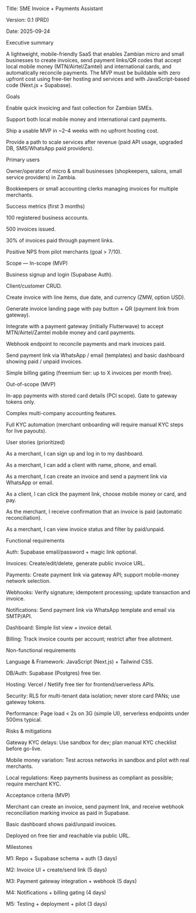 Title: SME Invoice + Payments Assistant

Version: 0.1 (PRD)

Date: 2025-09-24

Executive summary

A lightweight, mobile-friendly SaaS that enables Zambian micro and small businesses to create invoices, send payment links/QR codes that accept local mobile money (MTN/Airtel/Zamtel) and international cards, and automatically reconcile payments. The MVP must be buildable with zero upfront cost using free-tier hosting and services and with JavaScript-based code (Next.js + Supabase).

Goals

Enable quick invoicing and fast collection for Zambian SMEs.

Support both local mobile money and international card payments.

Ship a usable MVP in ~2–4 weeks with no upfront hosting cost.

Provide a path to scale services after revenue (paid API usage, upgraded DB, SMS/WhatsApp paid providers).

Primary users

Owner/operator of micro & small businesses (shopkeepers, salons, small service providers) in Zambia.

Bookkeepers or small accounting clerks managing invoices for multiple merchants.

Success metrics (first 3 months)

100 registered business accounts.

500 invoices issued.

30% of invoices paid through payment links.

Positive NPS from pilot merchants (goal > 7/10).

Scope — In-scope (MVP)

Business signup and login (Supabase Auth).

Client/customer CRUD.

Create invoice with line items, due date, and currency (ZMW, option USD).

Generate invoice landing page with pay button + QR (payment link from gateway).

Integrate with a payment gateway (initially Flutterwave) to accept MTN/Airtel/Zamtel mobile money and card payments.

Webhook endpoint to reconcile payments and mark invoices paid.

Send payment link via WhatsApp / email (templates) and basic dashboard showing paid / unpaid invoices.

Simple billing gating (freemium tier: up to X invoices per month free).

Out-of-scope (MVP)

In-app payments with stored card details (PCI scope). Gate to gateway tokens only.

Complex multi-company accounting features.

Full KYC automation (merchant onboarding will require manual KYC steps for live payouts).

User stories (prioritized)

As a merchant, I can sign up and log in to my dashboard.

As a merchant, I can add a client with name, phone, and email.

As a merchant, I can create an invoice and send a payment link via WhatsApp or email.

As a client, I can click the payment link, choose mobile money or card, and pay.

As the merchant, I receive confirmation that an invoice is paid (automatic reconciliation).

As a merchant, I can view invoice status and filter by paid/unpaid.

Functional requirements

Auth: Supabase email/password + magic link optional.

Invoices: Create/edit/delete, generate public invoice URL.

Payments: Create payment link via gateway API; support mobile-money network selection.

Webhooks: Verify signature; idempotent processing; update transaction and invoice.

Notifications: Send payment link via WhatsApp template and email via SMTP/API.

Dashboard: Simple list view + invoice detail.

Billing: Track invoice counts per account; restrict after free allotment.

Non-functional requirements

Language & Framework: JavaScript (Next.js) + Tailwind CSS.

DB/Auth: Supabase (Postgres) free tier.

Hosting: Vercel / Netlify free tier for frontend/serverless APIs.

Security: RLS for multi-tenant data isolation; never store card PANs; use gateway tokens.

Performance: Page load < 2s on 3G (simple UI), serverless endpoints under 500ms typical.

Risks & mitigations

Gateway KYC delays: Use sandbox for dev; plan manual KYC checklist before go-live.

Mobile money variation: Test across networks in sandbox and pilot with real merchants.

Local regulations: Keep payments business as compliant as possible; require merchant KYC.

Acceptance criteria (MVP)

Merchant can create an invoice, send payment link, and receive webhook reconciliation marking invoice as paid in Supabase.

Basic dashboard shows paid/unpaid invoices.

Deployed on free tier and reachable via public URL.

Milestones

M1: Repo + Supabase schema + auth (3 days)

M2: Invoice UI + create/send link (5 days)

M3: Payment gateway integration + webhook (5 days)

M4: Notifications + billing gating (4 days)

M5: Testing + deployment + pilot (3 days)